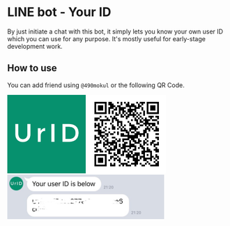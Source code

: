 # LINE bot - Your ID
By just initiate a chat with this bot, it simply lets you know your own user ID which you can use for any purpose. It's mostly useful for early-stage development work.

## How to use
You can add friend using `@490mokul` or the following QR Code.  
  
[<img src="imgs/icon.png" width="180"/>](icon.png)
[<img src="imgs/qrcode.png" width="180"/>](qrcode.png)  
[<img src="imgs/chat-screenshot.jpg" width="360"/>](chat-screenshot.png)  
